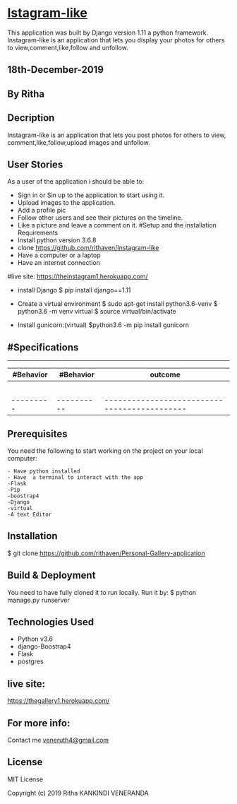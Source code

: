 # [Istagram-like](https://theinstagram1.herokuapp.com/)
This application was built by Django version 1.11 a python framework.
Instagram-like is an application  that lets you display your photos for others to view,comment,like,follow and unfollow. 
## 18th-December-2019
## By Ritha
## Decription

Instagram-like is an application that lets you post photos for others to view, comment,like,follow,upload images and unfollow.
## User Stories
As a user of the application i should be able to:
* Sign in or Sin up to the application to start using it.
* Upload images to the application.
* Add a profile pic 
* Follow other users and see their pictures on the timeline.
* Like a picture and leave a comment on it.
#Setup and the installation Requirements
* Install python version 3.6.8
* clone https://github.com/rithaven/Instagram-like
* Have a computer or a laptop
* Have an internet  connection

#live site: https://theinstagram1.herokuapp.com/

* install Django
$ pip install django==1.11

* Create a virtual environment
$ sudo apt-get install python3.6-venv
$ python3.6 -m venv virtual
$ source virtual/bin/activate
* Install gunicorn:(virtual)
$python3.6 -m pip install gunicorn

#Specifications
-------------------------------------------------------------------
-------------------------------------------------------------------
|#Behavior|#Behavior |                                     outcome|
|---------|----------|--------------------------------------------|
|         |          |                                            |
|         |          |                                            |
|         |          |                                            |
|         |          |                                            |
|         |          |                                            |
|---------|----------|--------------------------------------------|


## Prerequisites

You need the following to start working on the project on your local computer:
```
- Have python installed 
- Have  a terminal to interact with the app 
-Flask
-Pip
-boostrap4
-Django
-virtual
-A text Editor
```
## Installation
$ git clone:https://github.com/rithaven/Personal-Gallery-application

## Build & Deployment
 You need to have fully cloned it to run locally.
 Run it by: $ python manage.py runserver
## Technologies Used
* Python v3.6
* django-Boostrap4
* Flask
* postgres
## live site:
https://thegallery1.herokuapp.com/
## For more info:
Contact me veneruth4@gmail.com

## License
MIT License

Copyright (c) 2019 Ritha KANKINDI VENERANDA
